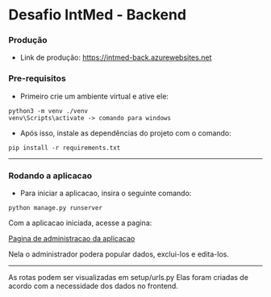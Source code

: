 # Desafio IntMed - Backend

### Produção

- Link de produção: https://intmed-back.azurewebsites.net

### Pre-requisitos

- Primeiro crie um ambiente virtual e ative ele:
```console
python3 -m venv ./venv
venv\Scripts\activate -> comando para windows
```
- Após isso, instale as dependências do projeto com o comando:

```console
pip install -r requirements.txt
```

---
### Rodando a aplicacao

- Para iniciar a aplicacao, insira o seguinte comando:

```console
python manage.py runserver
```

Com a aplicacao iniciada, acesse a pagina:

<a href='http://127.0.0.1:8000/admin'>Pagina de administracao da aplicacao</a>

Nela o administrador podera popular dados, exclui-los e edita-los.

---

As rotas podem ser visualizadas em setup/urls.py
Elas foram criadas de acordo com a necessidade dos dados no frontend.


